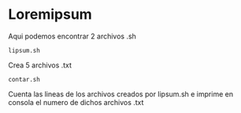 # Loremipsum

Aqui podemos encontrar 2 archivos .sh <br>
```
lipsum.sh
```
Crea 5 archivos .txt <br>
```
contar.sh
```
Cuenta las lineas de los archivos creados por lipsum.sh e imprime en consola el numero de dichos archivos .txt <br>
